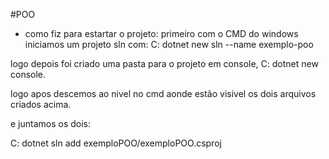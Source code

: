 
#POO 

* como fiz para estartar o projeto:
primeiro com o CMD do windows iniciamos um projeto sln com:
C: dotnet new sln --name exemplo-poo

logo depois foi criado uma pasta para o projeto em console, C: dotnet new console.

logo apos descemos ao nivel no cmd aonde estão visivel os dois arquivos criados acima.

e juntamos os dois:

C: dotnet sln add exemploPOO/exemploPOO.csproj

